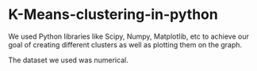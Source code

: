 # K-Means-clustering-in-python

We used Python libraries like Scipy, Numpy, Matplotlib, etc to achieve our goal of
creating different clusters as well as plotting them on the graph.

The dataset we used was numerical.
